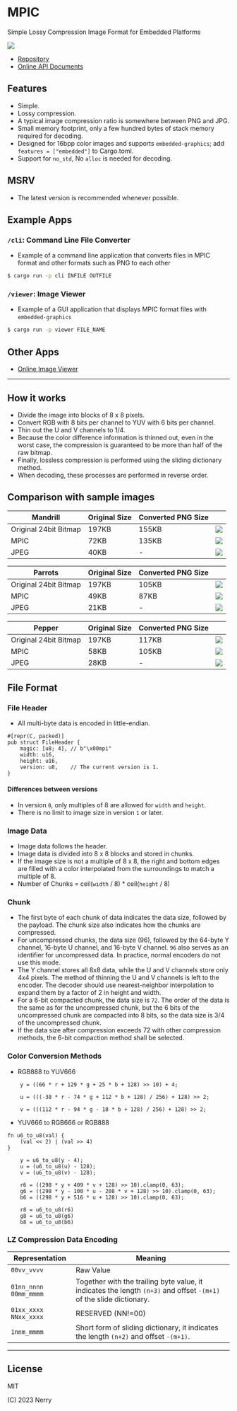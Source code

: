 # MPIC

Simple Lossy Compression Image Format for Embedded Platforms

![](images/img_3246.jpg)

- [Repository](https://github.com/neri/mpic)
- [Online API Documents](https://neri.github.io/mpic/mpic/)

## Features

- Simple.
- Lossy compression.
- A typical image compression ratio is somewhere between PNG and JPG.
- Small memory footprint, only a few hundred bytes of stack memory required for decoding.
- Designed for 16bpp color images and supports `embedded-graphics`; add `features = ["embedded"]` to Cargo.toml.
- Support for `no_std`, No `alloc` is needed for decoding.

## MSRV

- The latest version is recommended whenever possible.

## Example Apps

### `/cli`: Command Line File Converter

- Example of a command line application that converts files in MPIC format and other formats such as PNG to each other

```sh
$ cargo run -p cli INFILE OUTFILE
```

### `/viewer`: Image Viewer

- Example of a GUI application that displays MPIC format files with `embedded-graphics`

```sh
$ cargo run -p viewer FILE_NAME
```

## Other Apps

- [Online Image Viewer](https://github.com/neri/image-viewer)

----

## How it works

- Divide the image into blocks of 8 x 8 pixels.
- Convert RGB with 8 bits per channel to YUV with 6 bits per channel.
- Thin out the U and V channels to 1/4.
- Because the color difference information is thinned out, even in the worst case, the compression is guaranteed to be more than half of the raw bitmap.
- Finally, lossless compression is performed using the sliding dictionary method.
- When decoding, these processes are performed in reverse order.

## Comparison with sample images

| Mandrill              | Original Size | Converted PNG Size |                              |
| --------------------- | ------------- | ------------------ | ---------------------------- |
| Original 24bit Bitmap | 197KB         | 155KB              | ![](images/Mandrill-org.png) |
| MPIC                  | 72KB          | 135KB              | ![](images/Mandrill.png)     |
| JPEG                  | 40KB          | -                  | ![](images/Mandrill.jpeg)    |

| Parrots               | Original Size | Converted PNG Size |                             |
| --------------------- | ------------- | ------------------ | --------------------------- |
| Original 24bit Bitmap | 197KB         | 105KB              | ![](images/Parrots-org.png) |
| MPIC                  | 49KB          | 87KB               | ![](images/Parrots.png)     |
| JPEG                  | 21KB          | -                  | ![](images/Parrots.jpeg)    |

| Pepper                | Original Size | Converted PNG Size |                            |
| --------------------- | ------------- | ------------------ | -------------------------- |
| Original 24bit Bitmap | 197KB         | 117KB              | ![](images/Pepper-org.png) |
| MPIC                  | 58KB          | 105KB              | ![](images/Pepper.png)     |
| JPEG                  | 28KB          | -                  | ![](images/Pepper.jpeg)    |

## File Format

### File Header

- All multi-byte data is encoded in little-endian.

```
#[repr(C, packed)]
pub struct FileHeader {
    magic: [u8; 4], // b"\x00mpi"
    width: u16,
    height: u16,
    version: u8,    // The current version is 1.
}
```

#### Differences between versions

- In version `0`, only multiples of 8 are allowed for `width` and `height`.
- There is no limit to image size in version `1` or later.


### Image Data

- Image data follows the header.
- Image data is divided into 8 x 8 blocks and stored in chunks.
- If the image size is not a multiple of 8 x 8, the right and bottom edges are filled with a color interpolated from the surroundings to match a multiple of 8.
- Number of Chunks = ceil(`width` / 8) * ceil(`height` / 8)

### Chunk

- The first byte of each chunk of data indicates the data size, followed by the payload. The chunk size also indicates how the chunks are compressed.
- For uncompressed chunks, the data size (96), followed by the 64-byte Y channel, 16-byte U channel, and 16-byte V channel. `96` also serves as an identifier for uncompressed data. In practice, normal encoders do not use this mode.
- The Y channel stores all 8x8 data, while the U and V channels store only 4x4 pixels. The method of thinning the U and V channels is left to the encoder. The decoder should use nearest-neighbor interpolation to expand them by a factor of 2 in height and width.
- For a 6-bit compacted chunk, the data size is `72`. The order of the data is the same as for the uncompressed chunk, but the 6 bits of the uncompressed chunk are compacted into 8 bits, so the data size is 3/4 of the uncompressed chunk.
- If the data size after compression exceeds 72 with other compression methods, the 6-bit compaction method shall be selected.

### Color Conversion Methods

* RGB888 to YUV666

```
    y = ((66 * r + 129 * g + 25 * b + 128) >> 10) + 4;

    u = (((-38 * r - 74 * g + 112 * b + 128) / 256) + 128) >> 2;

    v = (((112 * r - 94 * g - 18 * b + 128) / 256) + 128) >> 2;
```

* YUV666 to RGB666 or RGB888

```
fn u6_to_u8(val) {
    (val << 2) | (val >> 4)
}

    y = u6_to_u8(y - 4);
    u = (u6_to_u8(u) - 128);
    v = (u6_to_u8(v) - 128);

    r6 = ((298 * y + 409 * v + 128) >> 10).clamp(0, 63);
    g6 = ((298 * y - 100 * u - 208 * v + 128) >> 10).clamp(0, 63);
    b6 = ((298 * y + 516 * u + 128) >> 10).clamp(0, 63);

    r8 = u6_to_u8(r6)
    g8 = u6_to_u8(g6)
    b8 = u6_to_u8(b6)
```

### LZ Compression Data Encoding

| Representation          | Meaning                                                                                                             |
| ----------------------- | ------------------------------------------------------------------------------------------------------------------- |
| `00vv_vvvv`             | Raw Value                                                                                                           |
| `01nn_nnnn` `00mm_mmmm` | Together with the trailing byte value, it indicates the length `(n+3)` and offset `-(m+1)` of the slide dictionary. |
| `01xx_xxxx` `NNxx_xxxx` | RESERVED (NN!=00)                                                                                                   |
| `1nnm_mmmm`             | Short form of sliding dictionary, it indicates the length `(n+2)` and offset `-(m+1)`.                              |

----

## License

MIT

(C) 2023 Nerry
